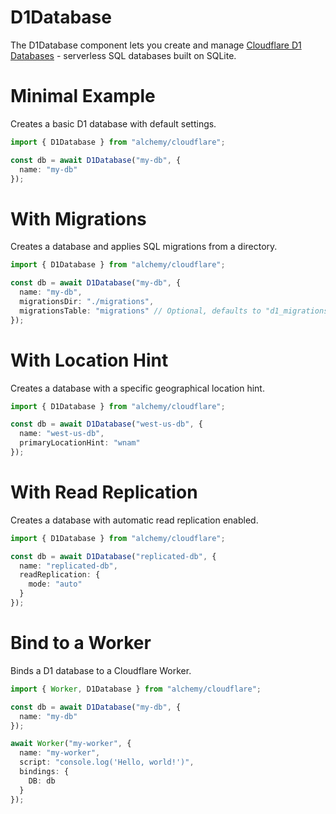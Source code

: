 # D1Database

The D1Database component lets you create and manage [Cloudflare D1 Databases](https://developers.cloudflare.com/d1/) - serverless SQL databases built on SQLite.

# Minimal Example

Creates a basic D1 database with default settings.

```ts
import { D1Database } from "alchemy/cloudflare";

const db = await D1Database("my-db", {
  name: "my-db"
});
```

# With Migrations

Creates a database and applies SQL migrations from a directory.

```ts
import { D1Database } from "alchemy/cloudflare";

const db = await D1Database("my-db", {
  name: "my-db",
  migrationsDir: "./migrations",
  migrationsTable: "migrations" // Optional, defaults to "d1_migrations"
});
```

# With Location Hint

Creates a database with a specific geographical location hint.

```ts
import { D1Database } from "alchemy/cloudflare";

const db = await D1Database("west-us-db", {
  name: "west-us-db", 
  primaryLocationHint: "wnam"
});
```

# With Read Replication

Creates a database with automatic read replication enabled.

```ts
import { D1Database } from "alchemy/cloudflare";

const db = await D1Database("replicated-db", {
  name: "replicated-db",
  readReplication: {
    mode: "auto"
  }
});
```

# Bind to a Worker

Binds a D1 database to a Cloudflare Worker.

```ts
import { Worker, D1Database } from "alchemy/cloudflare";

const db = await D1Database("my-db", {
  name: "my-db"
});

await Worker("my-worker", {
  name: "my-worker",
  script: "console.log('Hello, world!')",
  bindings: {
    DB: db
  }
});
```